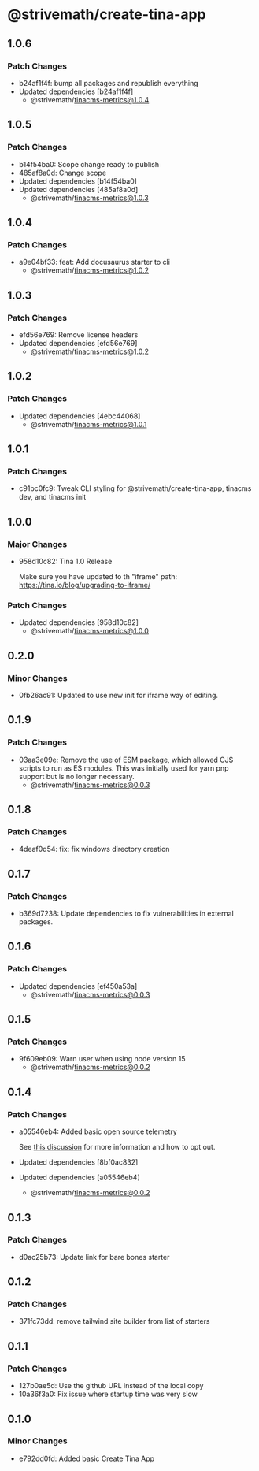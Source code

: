 # @strivemath/create-tina-app

## 1.0.6

### Patch Changes

- b24af1f4f: bump all packages and republish everything
- Updated dependencies [b24af1f4f]
  - @strivemath/tinacms-metrics@1.0.4

## 1.0.5

### Patch Changes

- b14f54ba0: Scope change ready to publish
- 485af8a0d: Change scope
- Updated dependencies [b14f54ba0]
- Updated dependencies [485af8a0d]
  - @strivemath/tinacms-metrics@1.0.3

## 1.0.4

### Patch Changes

- a9e04bf33: feat: Add docusaurus starter to cli
  - @strivemath/tinacms-metrics@1.0.2

## 1.0.3

### Patch Changes

- efd56e769: Remove license headers
- Updated dependencies [efd56e769]
  - @strivemath/tinacms-metrics@1.0.2

## 1.0.2

### Patch Changes

- Updated dependencies [4ebc44068]
  - @strivemath/tinacms-metrics@1.0.1

## 1.0.1

### Patch Changes

- c91bc0fc9: Tweak CLI styling for @strivemath/create-tina-app, tinacms dev, and tinacms init

## 1.0.0

### Major Changes

- 958d10c82: Tina 1.0 Release

  Make sure you have updated to th "iframe" path: https://tina.io/blog/upgrading-to-iframe/

### Patch Changes

- Updated dependencies [958d10c82]
  - @strivemath/tinacms-metrics@1.0.0

## 0.2.0

### Minor Changes

- 0fb26ac91: Updated to use new init for iframe way of editing.

## 0.1.9

### Patch Changes

- 03aa3e09e: Remove the use of ESM package, which allowed CJS scripts to run as ES modules. This was initially used for yarn pnp support but is no longer necessary.
  - @strivemath/tinacms-metrics@0.0.3

## 0.1.8

### Patch Changes

- 4deaf0d54: fix: fix windows directory creation

## 0.1.7

### Patch Changes

- b369d7238: Update dependencies to fix vulnerabilities in external packages.

## 0.1.6

### Patch Changes

- Updated dependencies [ef450a53a]
  - @strivemath/tinacms-metrics@0.0.3

## 0.1.5

### Patch Changes

- 9f609eb09: Warn user when using node version 15
  - @strivemath/tinacms-metrics@0.0.2

## 0.1.4

### Patch Changes

- a05546eb4: Added basic open source telemetry

  See [this discussion](https://github.com/tinacms/tinacms/discussions/2451) for more information and how to opt out.

- Updated dependencies [8bf0ac832]
- Updated dependencies [a05546eb4]
  - @strivemath/tinacms-metrics@0.0.2

## 0.1.3

### Patch Changes

- d0ac25b73: Update link for bare bones starter

## 0.1.2

### Patch Changes

- 371fc73dd: remove tailwind site builder from list of starters

## 0.1.1

### Patch Changes

- 127b0ae5d: Use the github URL instead of the local copy
- 10a36f3a0: Fix issue where startup time was very slow

## 0.1.0

### Minor Changes

- e792dd0fd: Added basic Create Tina App
